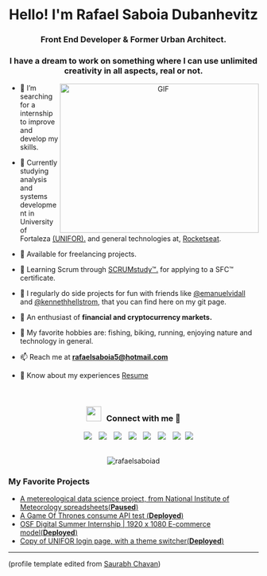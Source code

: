 <h1 align="center">Hello! I'm Rafael Saboia Dubanhevitz</a></h1>
<h3 align="center">Front End Developer & Former Urban Architect.</h3>
<h3 align="center">I have a dream to work on something where I can use unlimited creativity in all aspects, real or not.</h3>

<a target="_blank" align="center">
  <img align="right" top="500" height="300" width="400" alt="GIF" src="https://media.giphy.com/media/SWoSkN6DxTszqIKEqv/giphy.gif">
</a>

- 🔭 I’m searching for a internship to improve and develop my skills.

- 🌱 Currently studying analysis and systems development in University of Fortaleza <a href="https://unifor.br/web/guest/sobre-a-unifor" target="blank">(UNIFOR).</a> and general technologies at, <a href="https://www.rocketseat.com.br/" target="blank">Rocketseat</a>.

- 🤝 Available for freelancing projects.

- 🌱 Learning Scrum through <a href="https://www.scrumstudy.com" target="blank">SCRUMstudy™.</a> for applying to a SFC™ certificate.

- 📝 I regularly do side projects for fun with friends like <a href="https://github.com/emanuelvidall" target="blank">@emanuelvidall</a> and <a href="https://github.com/Kennethhellstrom" target="blank">@kennethhellstrom</a>, that you can find here on my git page.

- 💬 An enthusiast of **financial and cryptocurrency markets.**

- 🎣 My favorite hobbies are: fishing, biking, running, enjoying nature and technology in general.

- 📫 Reach me at **rafaelsaboia5@hotmail.com**

- 📄 Know about my experiences <a href="https://github.com/" target="blank">Resume</a>
<br/>
<h3 align="center" > <img src="https://media.giphy.com/media/iY8CRBdQXODJSCERIr/giphy.gif" width="30" height="30" style="margin-right: 10px;">Connect with me 🤝 </h3>

<p align="center">

 <div align="center"  class="icons-social" style="margin-left: 10px;">
        <a style="margin-left: 10px;"  target="_blank" href="https://www.linkedin.com/in/saurabhmchavan/">
			<img src="https://img.icons8.com/doodle/40/000000/linkedin--v2.png"></a>
        <a style="margin-left: 10px;" target="_blank" href="https://github.com/100rabhcsmc">
		<img src="https://img.icons8.com/doodle/40/000000/github--v1.png"></a>
		<a style="margin-left: 10px;" target="_blank" href="https://stackoverflow.com/users/12053852/saurabh-chavan?tab=profile">
				<img src="https://img.icons8.com/external-tal-revivo-color-tal-revivo/40/000000/external-stack-overflow-is-a-question-and-answer-site-for-professional-logo-color-tal-revivo.png"></a>
	   <a style="margin-left: 10px;" target="_blank" href="https://dev.to/100rabhcsmc">
					<img src="https://img.icons8.com/external-sketchy-juicy-fish/0.6x/external-blog-online-services-sketchy-sketchy-juicy-fish.png"></a>
        <a style="margin-left: 10px;" target="_blank" href="https://instagram.com/100rabhch">
			<img src="https://img.icons8.com/doodle/40/000000/instagram-new--v2.png"></a>
		<a style="margin-left: 10px;" target="_blank" href="https://twitter.com/100rabhcsmc">
			<img src="https://img.icons8.com/doodle/1x/twitter-squared--v2.png" ></a>
		<a style="margin-left: 10px;" target="_blank" href="https://www.youtube.com/channel/UC-ZdNkKNHC6KguDqNFKO2Nw?view_as=subscriber">
				<img src="https://img.icons8.com/doodle/1x/youtube--v2.png" ></a>
		<a style="margin-left: 5px;" target="_blank" href="https://github.com/100rabhcsmc/Me.io/blob/master/01SaurabhChavanReactNativeResume.pdf">
					<img src="https://img.icons8.com/plasticine/0.5x/resume.png" ></a>
      </div>
	  <br>
	  <p align="center"> <img src="https://komarev.com/ghpvc/?username=rafaelsaboiad&label=Profile%20views&color=0e75b6&style=flat" alt="rafaelsaboiad" /> </p>

</p>

### My Favorite Projects



- [A metereological data science project, from National Institute of Meteorology spreadsheets(**Paused**)](https://github.com/rafaelsaboiad/rainy-project)
- [A Game Of Thrones consume API test (**Deployed**)](https://github.com/rafaelsaboiad/gotapitest)
- [OSF Digital Summer Internship | 1920 x 1080 E-commerce model(**Deployed**)](https://github.com/rafaelsaboiad/OSF-Summer-Internship)
- [Copy of UNIFOR login page, with a theme switcher(**Deployed**)](https://github.com/rafaelsaboiad/theme-switcher-practice)


---

(profile template edited from [Saurabh Chavan](https://github.com/100rabhcsmc))

